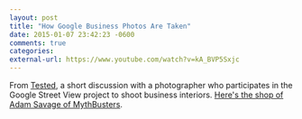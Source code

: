 ```yaml
---
layout: post
title: "How Google Business Photos Are Taken"
date: 2015-01-07 23:42:23 -0600
comments: true
categories: 
external-url: https://www.youtube.com/watch?v=kA_BVP5Sxjc
---
```


From [Tested](http://tested.com), a short discussion with a photographer who participates in the Google Street View project to shoot business interiors. [Here's the shop of Adam Savage of MythBusters](https://www.google.com/maps/place/Savage+Cave,+San+Francisco+Bicycle+Route+45,+San+Francisco,+CA/@37.7538526,-122.4206754,15z/data=!4m2!3m1!1s0x808f7e3f7382078d:0x2dd348cca0b1f370).
